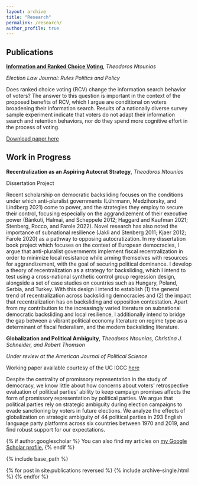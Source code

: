 ```yaml
---
layout: archive
title: "Research"
permalink: /research/
author_profile: true
---
```


## Publications

[**Information and Ranked Choice Voting**](https://doi.org/10.1089/elj.2022.0052), _Theodoros Ntounias_

_Election Law Journal: Rules Politics and Policy_

Does ranked choice voting (RCV) change the information search behavior of voters? The answer to this question is important in the context of the proposed benefits of RCV, which I argue are conditional on voters broadening their information search. Results of a nationally diverse survey sample experiment indicate that voters do not adapt their information search and retention behaviors, nor do they spend more cognitive effort in the process of voting.

[Download paper here](http://tdounias.github.io/files/rcv_05_2023.pdf)

## Work in Progress

**Recentralization as an Aspiring Autocrat Strategy**, _Theodoros Ntounias_

Dissertation Project

Recent scholarship on democratic backsliding focuses on the conditions under which anti-pluralist governments (Lührmann, Medzihorsky, and Lindberg 2021) come to power, and the strategies they employ to secure their control, focusing especially on the aggrandizement of their executive power (Bánkuti, Halmai, and Scheppele 2012; Haggard and Kaufman 2021; Stenberg, Rocco, and Farole 2022). Novel research has also noted the importance of subnational resilience (Jakli and Stenberg 2011; Kjaer 2012; Farole 2020) as a pathway to opposing autocratization. In my dissertation book project which focuses on the context of European democracies, I argue that anti-pluralist governments implement fiscal recentralization in order to minimize local resistance while arming themselves with resources for aggrandizement, with the goal of securing political dominance. I develop a theory of recentralization as a strategy for backsliding, which I intend to test using a cross-national synthetic control group regression design, alongside a set of case studies on countries such as Hungary, Poland, Serbia, and Turkey. With this design I intend to establish (1) the general trend of recentralization across backsliding democracies and (2) the impact that recentralization has on backsliding and opposition contestation. Apart from my contribution to the increasingly varied literature on subnational democratic backsliding and local resilience, I additionally intend to bridge the gap between a vibrant political economy literature on regime type as a determinant of fiscal federalism, and the modern backsliding literature. 

**Globalization and Political Ambiguity**, _Theodoros Ntounias, Christina J. Schneider, and Robert Thomson_

_Under review at the American Journal of Political Science_

Working paper available courtesy of the UC IGCC [here](https://escholarship.org/uc/item/0050h951)

Despite the centrality of promissory representation in the study of democracy, we know little about how concerns about voters' retrospective evaluation of political parties' ability to keep campaign promises affects the form of promissory representation by political parties. We argue that political parties rely on strategic ambiguity during election campaigns to evade sanctioning by voters in future elections. We analyze the effects of globalization on strategic ambiguity of 44 political parties in 293 English language party platforms across six countries between 1970 and 2019, and find robust support for our expectations. 

{% if author.googlescholar %}
  You can also find my articles on <u><a href="{{author.googlescholar}}">my Google Scholar profile</a>.</u>
{% endif %}

{% include base_path %}

{% for post in site.publications reversed %}
  {% include archive-single.html %}
{% endfor %}
